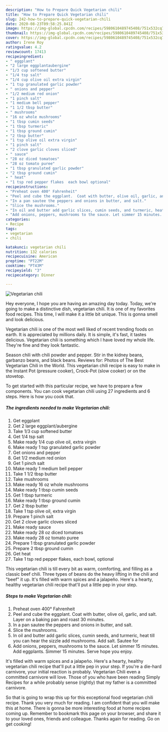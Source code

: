 ```yaml
---
description: "How to Prepare Quick Vegetarian chili"
title: "How to Prepare Quick Vegetarian chili"
slug: 242-how-to-prepare-quick-vegetarian-chili
date: 2020-08-23T09:58:25.841Z
image: https://img-global.cpcdn.com/recipes/5980610489745408/751x532cq70/vegetarian-chili-recipe-main-photo.jpg
thumbnail: https://img-global.cpcdn.com/recipes/5980610489745408/751x532cq70/vegetarian-chili-recipe-main-photo.jpg
cover: https://img-global.cpcdn.com/recipes/5980610489745408/751x532cq70/vegetarian-chili-recipe-main-photo.jpg
author: Irene Roy
ratingvalue: 4.2
reviewcount: 17413
recipeingredient:
- " eggplant"
- "2 large eggplantaubergine"
- "1/3 cup softened butter"
- "1/4 tsp salt"
- "1/4 cup olive oil extra virgin"
- "1 tsp granulated garlic powder"
- " onions and pepper"
- "1/2 medium red onion"
- "1 pinch salt"
- "1 medium bell pepper"
- "1 1/2 tbsp butter"
- " mushrooms"
- "16 oz whole mushrooms"
- "1 tbsp cumin seeds"
- "1 tbsp turmeric"
- "1 tbsp ground cumin"
- "2 tbsp butter"
- "1 tsp olive oil extra virgin"
- "1 pinch salt"
- "2 clove garlic cloves sliced"
- " sauce"
- "28 oz diced tomatoes"
- "28 oz tomato puree"
- "1 tbsp granulated garlic powder"
- "2 tbsp ground cumin"
- " heat"
- "1 tsp red pepper flakes  each bowl optional"
recipeinstructions:
- "Preheat oven 400° Fahrenheit"
- "Peel and cube the eggplant.  Coat with butter, olive oil, garlic, and salt. Layer on a baking pan and roast 30 minutes."
- "In a pan sautee the peppers and onions in butter, and salt."
- "Slice the mushrooms."
- "In oil and butter add garlic slices, cumin seeds, and turmeric, heat till you can hear the sizzle add mushrooms. Add salt. Sautee for"
- "Add onions, peppers, mushrooms to the sauce. Let simmer 15 minutes. Add eggplants. Simmer 15 minutes.  Serve hope you enjoy."
categories:
- Recipe
tags:
- vegetarian
- chili

katakunci: vegetarian chili 
nutrition: 132 calories
recipecuisine: American
preptime: "PT22M"
cooktime: "PT43M"
recipeyield: "3"
recipecategory: Dinner

---
```



![Vegetarian chili](https://img-global.cpcdn.com/recipes/5980610489745408/751x532cq70/vegetarian-chili-recipe-main-photo.jpg)

Hey everyone, I hope you are having an amazing day today. Today, we're going to make a distinctive dish, vegetarian chili. It is one of my favorites food recipes. This time, I will make it a little bit unique. This is gonna smell and look delicious.

Vegetarian chili is one of the most well liked of recent trending foods on earth. It is appreciated by millions daily. It is simple, it's fast, it tastes delicious. Vegetarian chili is something which I have loved my whole life. They're fine and they look fantastic.

Season chili with chili powder and pepper. Stir in the kidney beans, garbanzo beans, and black beans. Reviews for: Photos of The Best Vegetarian Chili in the World. This vegetarian chili recipe is easy to make in the Instant Pot (pressure cooker), Crock-Pot (slow cooker) or on the stovetop.


To get started with this particular recipe, we have to prepare a few components. You can cook vegetarian chili using 27 ingredients and 6 steps. Here is how you cook that.

<!--inarticleads1-->

##### The ingredients needed to make Vegetarian chili:

1. Get  eggplant
1. Get 2 large eggplant/aubergine
1. Take 1/3 cup softened butter
1. Get 1/4 tsp salt
1. Make ready 1/4 cup olive oil, extra virgin
1. Make ready 1 tsp granulated garlic powder
1. Get  onions and pepper
1. Get 1/2 medium red onion
1. Get 1 pinch salt
1. Make ready 1 medium bell pepper
1. Take 1 1/2 tbsp butter
1. Take  mushrooms
1. Make ready 16 oz whole mushrooms
1. Make ready 1 tbsp cumin seeds
1. Get 1 tbsp turmeric
1. Make ready 1 tbsp ground cumin
1. Get 2 tbsp butter
1. Take 1 tsp olive oil, extra virgin
1. Prepare 1 pinch salt
1. Get 2 clove garlic cloves sliced
1. Make ready  sauce
1. Make ready 28 oz diced tomatoes
1. Make ready 28 oz tomato puree
1. Prepare 1 tbsp granulated garlic powder
1. Prepare 2 tbsp ground cumin
1. Get  heat
1. Take 1 tsp red pepper flakes,  each bowl, optional


This vegetarian chili is till every bit as warm, comforting, and filling as a classic beef chili. Three types of beans do the heavy lifting in the chili and &#34;beef&#34; it up. It&#39;s filled with warm spices and a jalapeño. Here&#39;s a hearty, healthy vegetarian chili recipe that&#39;ll put a little pep in your step. 

<!--inarticleads2-->

##### Steps to make Vegetarian chili:

1. Preheat oven 400° Fahrenheit
1. Peel and cube the eggplant.  Coat with butter, olive oil, garlic, and salt. Layer on a baking pan and roast 30 minutes.
1. In a pan sautee the peppers and onions in butter, and salt.
1. Slice the mushrooms.
1. In oil and butter add garlic slices, cumin seeds, and turmeric, heat till you can hear the sizzle add mushrooms. Add salt. Sautee for
1. Add onions, peppers, mushrooms to the sauce. Let simmer 15 minutes. Add eggplants. Simmer 15 minutes.  Serve hope you enjoy.


It&#39;s filled with warm spices and a jalapeño. Here&#39;s a hearty, healthy vegetarian chili recipe that&#39;ll put a little pep in your step. If you&#39;re a die-hard carnivore, your initial reaction is probably. Vegetarian Chili even a committed carnivore will love. Those of you who have been reading Simply Recipes for a while probably sense (rightly) that my father is a committed carnivore. 

So that is going to wrap this up for this exceptional food vegetarian chili recipe. Thank you very much for reading. I am confident that you will make this at home. There is gonna be more interesting food at home recipes coming up. Remember to bookmark this page on your browser, and share it to your loved ones, friends and colleague. Thanks again for reading. Go on get cooking!
